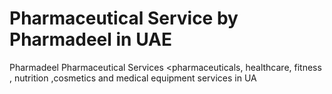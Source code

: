 # Pharmaceutical Service by Pharmadeel in UAE
Pharmadeel Pharmaceutical Services
<pharmaceuticals, healthcare, fitness , nutrition ,cosmetics and medical equipment services in UA
